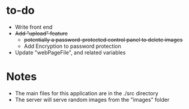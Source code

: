# to-do
+ Write front end
+ ~~Add "upload" feature~~
  + ~~potentially a password-protected control panel to delete images~~
  + Add Encryption to password protection
+ Update "webPageFile", and related variables


# Notes
+ The main files for this application are in the ./src directory
+ The server will serve random images from the "images" folder
